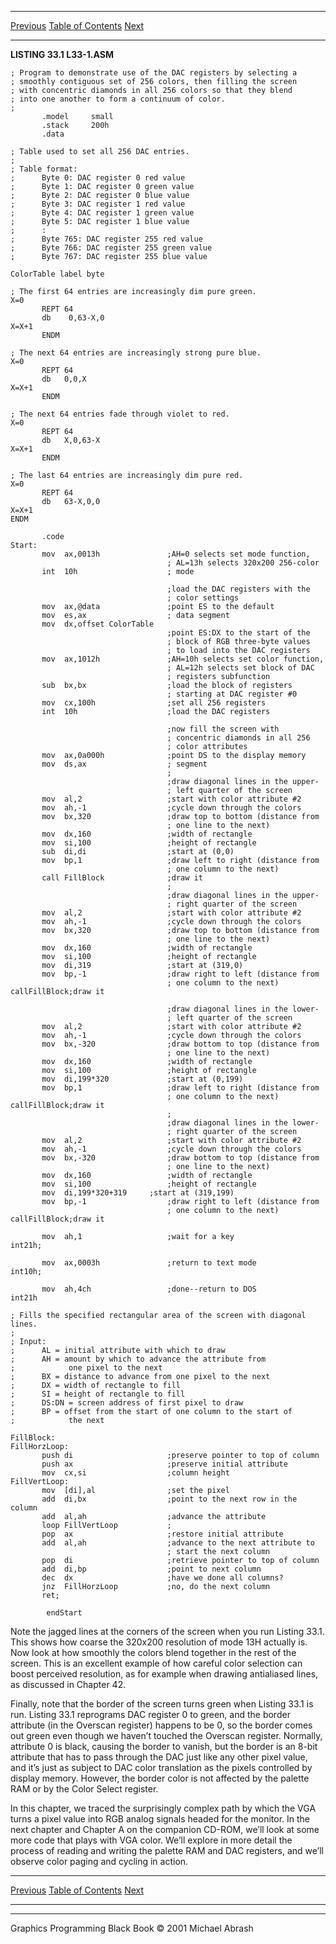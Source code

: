   ------------------------ --------------------------------- --------------------
  [Previous](33-03.html)   [Table of Contents](index.html)   [Next](34-01.html)
  ------------------------ --------------------------------- --------------------

**LISTING 33.1 L33-1.ASM**

    ; Program to demonstrate use of the DAC registers by selecting a
    ; smoothly contiguous set of 256 colors, then filling the screen
    ; with concentric diamonds in all 256 colors so that they blend
    ; into one another to form a continuum of color.
    ;
           .model     small
           .stack     200h
           .data

    ; Table used to set all 256 DAC entries.
    ;
    ; Table format:
    ;      Byte 0: DAC register 0 red value
    ;      Byte 1: DAC register 0 green value
    ;      Byte 2: DAC register 0 blue value
    ;      Byte 3: DAC register 1 red value
    ;      Byte 4: DAC register 1 green value
    ;      Byte 5: DAC register 1 blue value
    ;      :
    ;      Byte 765: DAC register 255 red value
    ;      Byte 766: DAC register 255 green value
    ;      Byte 767: DAC register 255 blue value

    ColorTable label byte

    ; The first 64 entries are increasingly dim pure green.
    X=0
           REPT 64
           db    0,63-X,0
    X=X+1
           ENDM

    ; The next 64 entries are increasingly strong pure blue.
    X=0
           REPT 64
           db   0,0,X
    X=X+1
           ENDM

    ; The next 64 entries fade through violet to red.
    X=0
           REPT 64
           db   X,0,63-X
    X=X+1
           ENDM

    ; The last 64 entries are increasingly dim pure red.
    X=0
           REPT 64
           db   63-X,0,0
    X=X+1
    ENDM

           .code
    Start:
           mov  ax,0013h               ;AH=0 selects set mode function,
                                       ; AL=13h selects 320x200 256-color
           int  10h                    ; mode

                                       ;load the DAC registers with the
                                       ; color settings
           mov  ax,@data               ;point ES to the default
           mov  es,ax                  ; data segment
           mov  dx,offset ColorTable
                                       ;point ES:DX to the start of the
                                       ; block of RGB three-byte values
                                       ; to load into the DAC registers
           mov  ax,1012h               ;AH=10h selects set color function,
                                       ; AL=12h selects set block of DAC
                                       ; registers subfunction
           sub  bx,bx                  ;load the block of registers
                                       ; starting at DAC register #0
           mov  cx,100h                ;set all 256 registers
           int  10h                    ;load the DAC registers

                                       ;now fill the screen with
                                       ; concentric diamonds in all 256
                                       ; color attributes
           mov  ax,0a000h              ;point DS to the display memory
           mov  ds,ax                  ; segment
                                       ;
                                       ;draw diagonal lines in the upper-
                                       ; left quarter of the screen
           mov  al,2                   ;start with color attribute #2
           mov  ah,-1                  ;cycle down through the colors
           mov  bx,320                 ;draw top to bottom (distance from
                                       ; one line to the next)
           mov  dx,160                 ;width of rectangle
           mov  si,100                 ;height of rectangle
           sub  di,di                  ;start at (0,0)
           mov  bp,1                   ;draw left to right (distance from
                                       ; one column to the next)
           call FillBlock              ;draw it
                                       ;
                                       ;draw diagonal lines in the upper-
                                       ; right quarter of the screen
           mov  al,2                   ;start with color attribute #2
           mov  ah,-1                  ;cycle down through the colors
           mov  bx,320                 ;draw top to bottom (distance from
                                       ; one line to the next)
           mov  dx,160                 ;width of rectangle
           mov  si,100                 ;height of rectangle
           mov  di,319                 ;start at (319,0)
           mov  bp,-1                  ;draw right to left (distance from
                                       ; one column to the next)
    callFillBlock;draw it

                                       ;draw diagonal lines in the lower-
                                       ; left quarter of the screen
           mov  al,2                   ;start with color attribute #2
           mov  ah,-1                  ;cycle down through the colors
           mov  bx,-320                ;draw bottom to top (distance from
                                       ; one line to the next)
           mov  dx,160                 ;width of rectangle
           mov  si,100                 ;height of rectangle
           mov  di,199*320             ;start at (0,199)
           mov  bp,1                   ;draw left to right (distance from
                                       ; one column to the next)
    callFillBlock;draw it
                                       ;
                                       ;draw diagonal lines in the lower-
                                       ; right quarter of the screen
           mov  al,2                   ;start with color attribute #2
           mov  ah,-1                  ;cycle down through the colors
           mov  bx,-320                ;draw bottom to top (distance from
                                       ; one line to the next)
           mov  dx,160                 ;width of rectangle
           mov  si,100                 ;height of rectangle
           mov  di,199*320+319     ;start at (319,199)
           mov  bp,-1                  ;draw right to left (distance from
                                       ; one column to the next)
    callFillBlock;draw it

           mov  ah,1                   ;wait for a key
    int21h;

           mov  ax,0003h               ;return to text mode
    int10h;

           mov  ah,4ch                 ;done--return to DOS
    int21h

    ; Fills the specified rectangular area of the screen with diagonal lines.
    ;
    ; Input:
    ;      AL = initial attribute with which to draw
    ;      AH = amount by which to advance the attribute from
    ;            one pixel to the next
    ;      BX = distance to advance from one pixel to the next
    ;      DX = width of rectangle to fill
    ;      SI = height of rectangle to fill
    ;      DS:DN = screen address of first pixel to draw
    ;      BP = offset from the start of one column to the start of
    ;            the next

    FillBlock:
    FillHorzLoop:
           push di                     ;preserve pointer to top of column
           push ax                     ;preserve initial attribute
           mov  cx,si                  ;column height
    FillVertLoop:
           mov  [di],al                ;set the pixel
           add  di,bx                  ;point to the next row in the column
           add  al,ah                  ;advance the attribute
           loop FillVertLoop           ;
           pop  ax                     ;restore initial attribute
           add  al,ah                  ;advance to the next attribute to
                                       ; start the next column
           pop  di                     ;retrieve pointer to top of column
           add  di,bp                  ;point to next column
           dec  dx                     ;have we done all columns?
           jnz  FillHorzLoop           ;no, do the next column
           ret;

            endStart

Note the jagged lines at the corners of the screen when you run Listing
33.1. This shows how coarse the 320x200 resolution of mode 13H actually
is. Now look at how smoothly the colors blend together in the rest of
the screen. This is an excellent example of how careful color selection
can boost perceived resolution, as for example when drawing antialiased
lines, as discussed in Chapter 42.

Finally, note that the border of the screen turns green when Listing
33.1 is run. Listing 33.1 reprograms DAC register 0 to green, and the
border attribute (in the Overscan register) happens to be 0, so the
border comes out green even though we haven’t touched the Overscan
register. Normally, attribute 0 is black, causing the border to vanish,
but the border is an 8-bit attribute that has to pass through the DAC
just like any other pixel value, and it’s just as subject to DAC color
translation as the pixels controlled by display memory. However, the
border color is not affected by the palette RAM or by the Color Select
register.

In this chapter, we traced the surprisingly complex path by which the
VGA turns a pixel value into RGB analog signals headed for the monitor.
In the next chapter and Chapter A on the companion CD-ROM, we’ll look at
some more code that plays with VGA color. We’ll explore in more detail
the process of reading and writing the palette RAM and DAC registers,
and we’ll observe color paging and cycling in action.

  ------------------------ --------------------------------- --------------------
  [Previous](33-03.html)   [Table of Contents](index.html)   [Next](34-01.html)
  ------------------------ --------------------------------- --------------------

* * * * *

Graphics Programming Black Book © 2001 Michael Abrash

